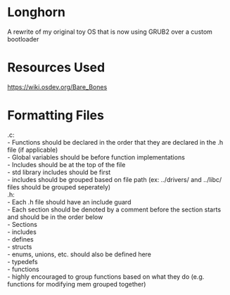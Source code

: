 # Longhorn
A rewrite of my original toy OS that is now using GRUB2 over a custom bootloader

# Resources Used
https://wiki.osdev.org/Bare_Bones

# Formatting Files
.c:  
    - Functions should be declared in the order that they are declared in the .h file (if applicable)  
    - Global variables should be before function implementations  
    - Includes should be at the top of the file  
        - std library includes should be first  
        - includes should be grouped based on file path (ex: ../drivers/ and ../libc/ files should be grouped seperately)  
.h:  
    - Each .h file should have an include guard  
    - Each section should be denoted by a comment before the section starts and should be in the order below  
    - Sections  
        - includes  
        - defines  
        - structs  
            - enums, unions, etc. should also be defined here  
        - typedefs  
        - functions  
            - highly encouraged to group functions based on what they do (e.g. functions for modifying mem grouped together)  
